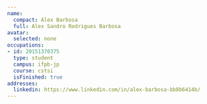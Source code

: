 ```yaml
---
name:
  compact: Alex Barbosa
  full: Alex Sandro Rodrigues Barbosa
avatar:
  selected: none
occupations:
- id: 20151370375
  type: student
  campus: ifpb-jp
  course: cstsi
  isFinished: true
addresses:
  linkedin: https://www.linkedin.com/in/alex-barbosa-bb8b6414b/
---
```

